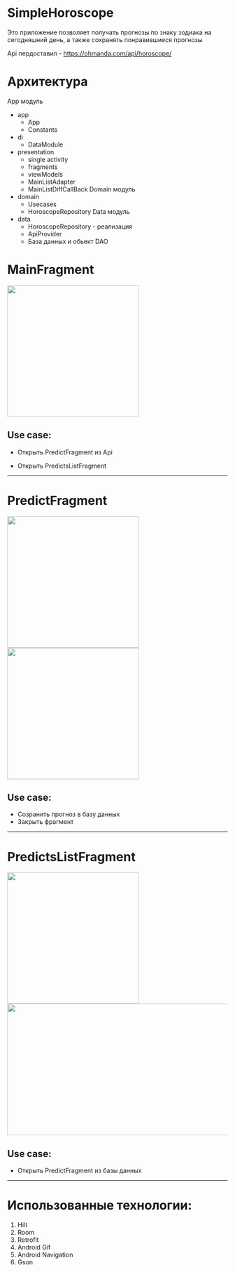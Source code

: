 # SimpleHoroscope
Это приложение позволяет получать прогнозы по знаку зодиака на сегодняшний день, а также сохранять понравившиеся прогнозы

Api пердоставил - https://ohmanda.com/api/horoscope/

Архитектура
=====================
App модуль
* app
  * App
  * Constants
* di
  * DataModule
* presentation
  * single activity
  * fragments
  * viewModels
  * MainListAdapter
  * MainListDiffCallBack
Domain модуль
* domain
  * Usecases
  * HoroscopeRepository
Data модуль
* data
  * HoroscopeRepository - реализация
  * ApiProvider
  * База данных и обьект DAO
  
MainFragment
=====================

<img src="https://user-images.githubusercontent.com/105432796/180973749-e847d8ff-89db-489d-9536-4b91c9c21827.jpg" width="300" />   

Use case:
-----------------------------------

* Открыть PredictFragment из Api

* Открыть PredictsListFragment
________________________________________________________________________________________________________________________________________________________

PredictFragment
=====================

<img src="https://user-images.githubusercontent.com/105432796/180975164-3e26b147-8264-43db-a9a7-29b1eb7b58a0.jpg" width="300" />   <img src="https://user-images.githubusercontent.com/105432796/180973700-b53d901c-ca04-4515-b7f7-33c60e487d5d.jpg" width="300" />

Use case:
-----------------------------------

* Созранить прогноз в базу данных
* Закрыть фрагмент
________________________________________________________________________________________________________________________________________________________
PredictsListFragment
=====================
<img src="https://user-images.githubusercontent.com/105432796/180978744-46504f46-6426-4116-a9d2-5625a5f1247a.jpg" width="300" />  <img src="https://user-images.githubusercontent.com/105432796/180975764-0ef3a37e-f480-40f0-9973-471e1ed20eef.jpg" width="600" height = "300" />   

Use case:
-----------------------------------

* Открыть PredictFragment из базы данных

________________________________________________________________________________________________________________________________________________________
Использованные технологии:
=====================
1. Hilt
2. Room
3. Retrofit
4. Android Gif
5. Android Navigation
6. Gson


